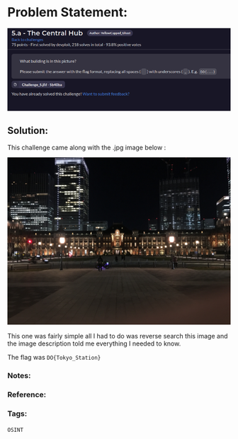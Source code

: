 # Problem Statement:
![question](https://raw.githubusercontent.com/0x41head/CTF-Writeups/main/src/DOA2021ctf/OSINT/The%20Central%20Hub/ques.png)

## Solution:
This challenge came along with the .jpg image below :

![chall](https://raw.githubusercontent.com/0x41head/CTF-Writeups/main/src/DOA2021ctf/OSINT/The%20Central%20Hub/c5.JPG)

This one was fairly simple all I had to do was reverse search this image and the image description told me everything I needed to know.

The flag was `DO{Tokyo_Station}`
### Notes:
### Reference:

### Tags:
`OSINT`
